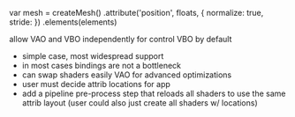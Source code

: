 

var mesh = createMesh()
  .attribute('position', floats, {
    normalize: true,
    stride: 
  })
  .elements(elements)




allow VAO and VBO independently for control
VBO by default 
  - simple case, most widespread support
  - in most cases bindings are not a bottleneck
  - can swap shaders easily
VAO for advanced optimizations
  - user must decide attrib locations for app
  - add a pipeline pre-process step that
    reloads all shaders to use the same attrib layout
    (user could also just create all shaders w/ locations)


